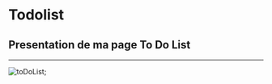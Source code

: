 # Todolist
## Presentation de ma page To Do List
--------------------------------------

![toDoList]("/captureTodolist.png");

